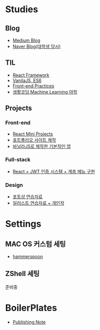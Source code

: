 # Studies

## Blog

- [Medium Blog](https://dmstjq92.medium.com)
- [Naver Blog(대학생 당시)](https://blog.naver.com/dmstjq12)

## TIL

- [React Framework](https://github.com/LimEunSeop/TIL-React-Framework)
- [VanilaJS, ES6](https://github.com/LimEunSeop/Javascript-Book)
- [Front-end Practices](https://codepen.io/collection/XBRdVK)
- [생활코딩 Machine Learning 야학](https://github.com/LimEunSeop/TIL-MachineLearning-Yahak)

## Projects

### Front-end

- [React Mini Projects](https://github.com/LimEunSeop/React-Mini-Projects)
- [포트폴리오 사이트 제작](https://github.com/LimEunSeop/limeunseop.github.io)
- [바닐라JS로 제작한 기본적인 앱](https://github.com/LimEunSeop/vanilaJS-app)

### Full-stack

- [React + JWT 인증 시스템 + 계층 메뉴 구현](https://github.com/LimEunSeop/welfare)

### Design

- [포토샵 연습자료]()
- [일러스트 연습자료 + 개인작]()

<!-- ## Study 모임
- [Publishing Study(계획중)](https://github.com/LimEunSeop/Publishing-Study) -->

# Settings

## MAC OS 커스텀 세팅

- [hammerspoon](https://github.com/LimEunSeop/my-hammerspoon-config)

## ZShell 세팅

준비중

# BoilerPlates

- [Publishing Note](https://github.com/LimEunSeop/Publishing-Note)
